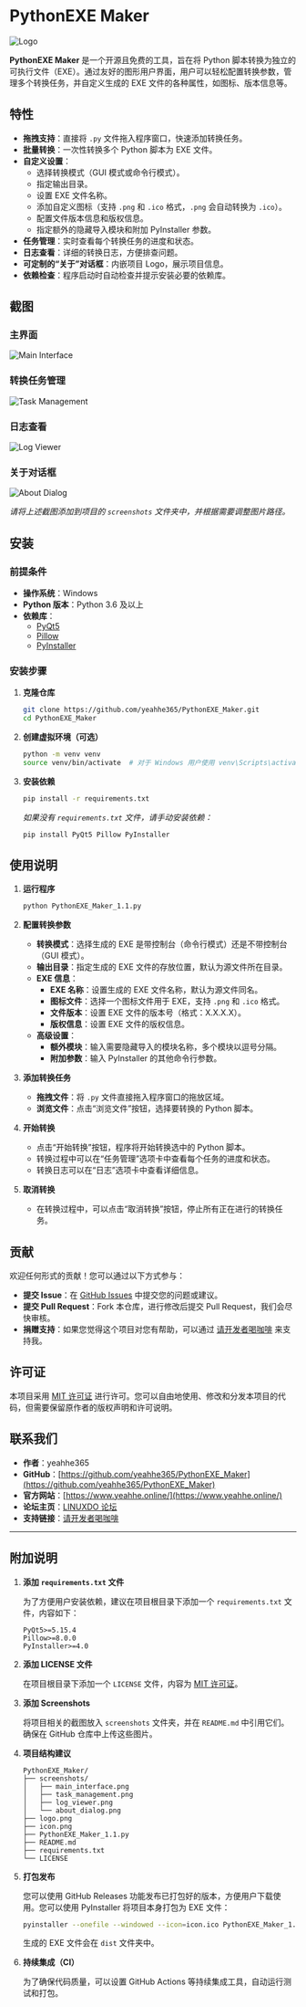 # PythonEXE Maker

![Logo](logo.png)

**PythonEXE Maker** 是一个开源且免费的工具，旨在将 Python 脚本转换为独立的可执行文件（EXE）。通过友好的图形用户界面，用户可以轻松配置转换参数，管理多个转换任务，并自定义生成的 EXE 文件的各种属性，如图标、版本信息等。


## 特性

- **拖拽支持**：直接将 `.py` 文件拖入程序窗口，快速添加转换任务。
- **批量转换**：一次性转换多个 Python 脚本为 EXE 文件。
- **自定义设置**：
  - 选择转换模式（GUI 模式或命令行模式）。
  - 指定输出目录。
  - 设置 EXE 文件名称。
  - 添加自定义图标（支持 `.png` 和 `.ico` 格式，`.png` 会自动转换为 `.ico`）。
  - 配置文件版本信息和版权信息。
  - 指定额外的隐藏导入模块和附加 PyInstaller 参数。
- **任务管理**：实时查看每个转换任务的进度和状态。
- **日志查看**：详细的转换日志，方便排查问题。
- **可定制的“关于”对话框**：内嵌项目 Logo，展示项目信息。
- **依赖检查**：程序启动时自动检查并提示安装必要的依赖库。

## 截图

### 主界面

![Main Interface](screenshots/main_interface.png)

### 转换任务管理

![Task Management](screenshots/task_management.png)

### 日志查看

![Log Viewer](screenshots/log_viewer.png)

### 关于对话框

![About Dialog](screenshots/about_dialog.png)

*请将上述截图添加到项目的 `screenshots` 文件夹中，并根据需要调整图片路径。*

## 安装

### 前提条件

- **操作系统**：Windows
- **Python 版本**：Python 3.6 及以上
- **依赖库**：
  - [PyQt5](https://pypi.org/project/PyQt5/)
  - [Pillow](https://pypi.org/project/Pillow/)
  - [PyInstaller](https://pypi.org/project/PyInstaller/)

### 安装步骤

1. **克隆仓库**

   ```bash
   git clone https://github.com/yeahhe365/PythonEXE_Maker.git
   cd PythonEXE_Maker
   ```

2. **创建虚拟环境（可选）**

   ```bash
   python -m venv venv
   source venv/bin/activate  # 对于 Windows 用户使用 venv\Scripts\activate
   ```

3. **安装依赖**

   ```bash
   pip install -r requirements.txt
   ```

   *如果没有 `requirements.txt` 文件，请手动安装依赖：*

   ```bash
   pip install PyQt5 Pillow PyInstaller
   ```

## 使用说明

1. **运行程序**

   ```bash
   python PythonEXE_Maker_1.1.py
   ```

2. **配置转换参数**

   - **转换模式**：选择生成的 EXE 是带控制台（命令行模式）还是不带控制台（GUI 模式）。
   - **输出目录**：指定生成的 EXE 文件的存放位置，默认为源文件所在目录。
   - **EXE 信息**：
     - **EXE 名称**：设置生成的 EXE 文件名称，默认为源文件同名。
     - **图标文件**：选择一个图标文件用于 EXE，支持 `.png` 和 `.ico` 格式。
     - **文件版本**：设置 EXE 文件的版本号（格式：X.X.X.X）。
     - **版权信息**：设置 EXE 文件的版权信息。
   - **高级设置**：
     - **额外模块**：输入需要隐藏导入的模块名称，多个模块以逗号分隔。
     - **附加参数**：输入 PyInstaller 的其他命令行参数。

3. **添加转换任务**

   - **拖拽文件**：将 `.py` 文件直接拖入程序窗口的拖放区域。
   - **浏览文件**：点击“浏览文件”按钮，选择要转换的 Python 脚本。

4. **开始转换**

   - 点击“开始转换”按钮，程序将开始转换选中的 Python 脚本。
   - 转换过程中可以在“任务管理”选项卡中查看每个任务的进度和状态。
   - 转换日志可以在“日志”选项卡中查看详细信息。

5. **取消转换**

   - 在转换过程中，可以点击“取消转换”按钮，停止所有正在进行的转换任务。

## 贡献

欢迎任何形式的贡献！您可以通过以下方式参与：

- **提交 Issue**：在 [GitHub Issues](https://github.com/yeahhe365/PythonEXE_Maker/issues) 中提交您的问题或建议。
- **提交 Pull Request**：Fork 本仓库，进行修改后提交 Pull Request，我们会尽快审核。
- **捐赠支持**：如果您觉得这个项目对您有帮助，可以通过 [请开发者喝咖啡](https://b23.tv/Sni5cax) 来支持我。

## 许可证

本项目采用 [MIT 许可证](LICENSE) 进行许可。您可以自由地使用、修改和分发本项目的代码，但需要保留原作者的版权声明和许可说明。

## 联系我们

- **作者**：yeahhe365
- **GitHub**：[https://github.com/yeahhe365/PythonEXE_Maker](https://github.com/yeahhe365/PythonEXE_Maker)
- **官方网站**：[https://www.yeahhe.online/](https://www.yeahhe.online/)
- **论坛主页**：[LINUXDO 论坛](https://www.linuxdo.com/users/yeahhe)
- **支持链接**：[请开发者喝咖啡](https://b23.tv/Sni5cax)

---

## 附加说明

1. **添加 `requirements.txt` 文件**

   为了方便用户安装依赖，建议在项目根目录下添加一个 `requirements.txt` 文件，内容如下：

   ```plaintext
   PyQt5>=5.15.4
   Pillow>=8.0.0
   PyInstaller>=4.0
   ```

2. **添加 LICENSE 文件**

   在项目根目录下添加一个 `LICENSE` 文件，内容为 [MIT 许可证](https://opensource.org/licenses/MIT)。

3. **添加 Screenshots**

   将项目相关的截图放入 `screenshots` 文件夹，并在 `README.md` 中引用它们。确保在 GitHub 仓库中上传这些图片。

4. **项目结构建议**

   ```plaintext
   PythonEXE_Maker/
   ├── screenshots/
   │   ├── main_interface.png
   │   ├── task_management.png
   │   ├── log_viewer.png
   │   └── about_dialog.png
   ├── logo.png
   ├── icon.png
   ├── PythonEXE_Maker_1.1.py
   ├── README.md
   ├── requirements.txt
   └── LICENSE
   ```

5. **打包发布**

   您可以使用 GitHub Releases 功能发布已打包好的版本，方便用户下载使用。您可以使用 PyInstaller 将项目本身打包为 EXE 文件：

   ```bash
   pyinstaller --onefile --windowed --icon=icon.ico PythonEXE_Maker_1.1.py
   ```

   生成的 EXE 文件会在 `dist` 文件夹中。

6. **持续集成（CI）**

   为了确保代码质量，可以设置 GitHub Actions 等持续集成工具，自动运行测试和打包。
